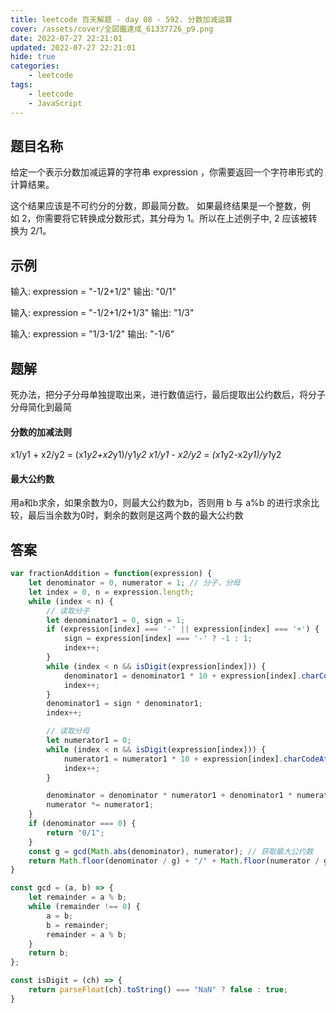 ```yaml
---
title: leetcode 百天解题 - day 08 - 592. 分数加减运算
cover: /assets/cover/全図鑑達成_61337726_p9.png
date: 2022-07-27 22:21:01
updated: 2022-07-27 22:21:01
hide: true
categories:
    - leetcode
tags:
    - leetcode
    - JavaScript
---
```



## 题目名称
给定一个表示分数加减运算的字符串 expression ，你需要返回一个字符串形式的计算结果。 

这个结果应该是不可约分的分数，即最简分数。 如果最终结果是一个整数，例如 2，你需要将它转换成分数形式，其分母为 1。所以在上述例子中, 2 应该被转换为 2/1。

## 示例


输入: expression = "-1/2+1/2"
输出: "0/1"

输入: expression = "-1/2+1/2+1/3"
输出: "1/3"

输入: expression = "1/3-1/2"
输出: "-1/6"

## 题解

死办法，把分子分母单独提取出来，进行数值运行，最后提取出公约数后，将分子分母简化到最简

#### 分数的加减法则

x1/y1 + x2/y2 = (x1*y2+x2*y1)/y1*y2
x1/y1 - x2/y2 = (x1*y2-x2*y1)/y1*y2

#### 最大公约数

用a和b求余，如果余数为0，则最大公约数为b，否则用 b 与 a%b 的进行求余比较，最后当余数为0时，剩余的数则是这两个数的最大公约数

## 答案

~~~js
var fractionAddition = function(expression) {
    let denominator = 0, numerator = 1; // 分子，分母
    let index = 0, n = expression.length;
    while (index < n) {
        // 读取分子
        let denominator1 = 0, sign = 1;
        if (expression[index] === '-' || expression[index] === '+') {
            sign = expression[index] === '-' ? -1 : 1;
            index++;
        }
        while (index < n && isDigit(expression[index])) {
            denominator1 = denominator1 * 10 + expression[index].charCodeAt() - '0'.charCodeAt();
            index++;
        }
        denominator1 = sign * denominator1;
        index++;

        // 读取分母
        let numerator1 = 0;
        while (index < n && isDigit(expression[index])) {
            numerator1 = numerator1 * 10 + expression[index].charCodeAt() - '0'.charCodeAt();
            index++;
        }

        denominator = denominator * numerator1 + denominator1 * numerator;
        numerator *= numerator1;
    }
    if (denominator === 0) {
        return "0/1";
    }
    const g = gcd(Math.abs(denominator), numerator); // 获取最大公约数
    return Math.floor(denominator / g) + "/" + Math.floor(numerator / g);
}

const gcd = (a, b) => {
    let remainder = a % b;
    while (remainder !== 0) {
        a = b;
        b = remainder;
        remainder = a % b;
    }
    return b;
};

const isDigit = (ch) => {
    return parseFloat(ch).toString() === "NaN" ? false : true;
}
~~~
